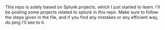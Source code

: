 This repo is solely based on Splunk projects, which I just started to learn. I'll be posting some projects related to splunk in this repo. Make sure to follow the steps given in the file, and if you find any mistakes or any efficient way, do ping I'll see to it.
